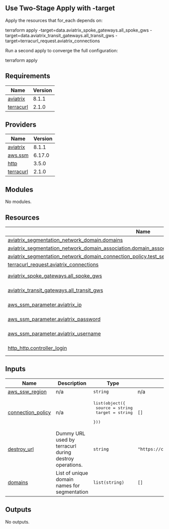 ## Use Two-Stage Apply with -target
Apply the resources that for_each depends on:

terraform apply -target=data.aviatrix_spoke_gateways.all_spoke_gws -target=data.aviatrix_transit_gateways.all_transit_gws -target=terracurl_request.aviatrix_connections

Run a second apply to converge the full configuration:

terraform apply

## Requirements

| Name | Version |
|------|---------|
| <a name="requirement_aviatrix"></a> [aviatrix](#requirement\_aviatrix) | 8.1.1 |
| <a name="requirement_terracurl"></a> [terracurl](#requirement\_terracurl) | 2.1.0 |

## Providers

| Name | Version |
|------|---------|
| <a name="provider_aviatrix"></a> [aviatrix](#provider\_aviatrix) | 8.1.1 |
| <a name="provider_aws.ssm"></a> [aws.ssm](#provider\_aws.ssm) | 6.17.0 |
| <a name="provider_http"></a> [http](#provider\_http) | 3.5.0 |
| <a name="provider_terracurl"></a> [terracurl](#provider\_terracurl) | 2.1.0 |

## Modules

No modules.

## Resources

| Name | Type |
|------|------|
| [aviatrix_segmentation_network_domain.domains](https://registry.terraform.io/providers/AviatrixSystems/aviatrix/8.1.1/docs/resources/segmentation_network_domain) | resource |
| [aviatrix_segmentation_network_domain_association.domain_associations](https://registry.terraform.io/providers/AviatrixSystems/aviatrix/8.1.1/docs/resources/segmentation_network_domain_association) | resource |
| [aviatrix_segmentation_network_domain_connection_policy.test_segmentation_network_domain_connection_policy](https://registry.terraform.io/providers/AviatrixSystems/aviatrix/8.1.1/docs/resources/segmentation_network_domain_connection_policy) | resource |
| [terracurl_request.aviatrix_connections](https://registry.terraform.io/providers/devops-rob/terracurl/2.1.0/docs/resources/request) | resource |
| [aviatrix_spoke_gateways.all_spoke_gws](https://registry.terraform.io/providers/AviatrixSystems/aviatrix/8.1.1/docs/data-sources/spoke_gateways) | data source |
| [aviatrix_transit_gateways.all_transit_gws](https://registry.terraform.io/providers/AviatrixSystems/aviatrix/8.1.1/docs/data-sources/transit_gateways) | data source |
| [aws_ssm_parameter.aviatrix_ip](https://registry.terraform.io/providers/hashicorp/aws/latest/docs/data-sources/ssm_parameter) | data source |
| [aws_ssm_parameter.aviatrix_password](https://registry.terraform.io/providers/hashicorp/aws/latest/docs/data-sources/ssm_parameter) | data source |
| [aws_ssm_parameter.aviatrix_username](https://registry.terraform.io/providers/hashicorp/aws/latest/docs/data-sources/ssm_parameter) | data source |
| [http_http.controller_login](https://registry.terraform.io/providers/hashicorp/http/latest/docs/data-sources/http) | data source |

## Inputs

| Name | Description | Type | Default | Required |
|------|-------------|------|---------|:--------:|
| <a name="input_aws_ssw_region"></a> [aws\_ssw\_region](#input\_aws\_ssw\_region) | n/a | `string` | n/a | yes |
| <a name="input_connection_policy"></a> [connection\_policy](#input\_connection\_policy) | n/a | <pre>list(object({<br/>    source = string<br/>    target = string<br/>  }))</pre> | `[]` | no |
| <a name="input_destroy_url"></a> [destroy\_url](#input\_destroy\_url) | Dummy URL used by terracurl during destroy operations. | `string` | `"https://checkip.amazonaws.com"` | no |
| <a name="input_domains"></a> [domains](#input\_domains) | List of unique domain names for segmentation | `list(string)` | `[]` | no |

## Outputs

No outputs.
